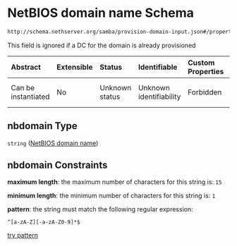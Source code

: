 # NetBIOS domain name Schema

```txt
http://schema.nethserver.org/samba/provision-domain-input.json#/properties/nbdomain
```

This field is ignored if a DC for the domain is already provisioned

| Abstract            | Extensible | Status         | Identifiable            | Custom Properties | Additional Properties | Access Restrictions | Defined In                                                                               |
| :------------------ | :--------- | :------------- | :---------------------- | :---------------- | :-------------------- | :------------------ | :--------------------------------------------------------------------------------------- |
| Can be instantiated | No         | Unknown status | Unknown identifiability | Forbidden         | Allowed               | none                | [provision-domain-input.json*](samba/provision-domain-input.json "open original schema") |

## nbdomain Type

`string` ([NetBIOS domain name](provision-domain-input-properties-netbios-domain-name.md))

## nbdomain Constraints

**maximum length**: the maximum number of characters for this string is: `15`

**minimum length**: the minimum number of characters for this string is: `1`

**pattern**: the string must match the following regular expression: 

```regexp
^[a-zA-Z][-a-zA-Z0-9]*$
```

[try pattern](https://regexr.com/?expression=%5E%5Ba-zA-Z%5D%5B-a-zA-Z0-9%5D\*%24 "try regular expression with regexr.com")
